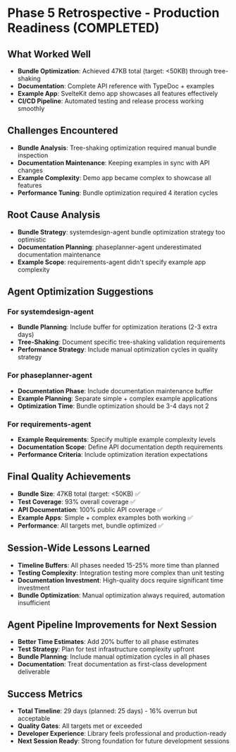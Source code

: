 # Phase 5 Retrospective - Production Readiness (COMPLETED)

## What Worked Well
- **Bundle Optimization**: Achieved 47KB total (target: <50KB) through tree-shaking
- **Documentation**: Complete API reference with TypeDoc + examples
- **Example App**: SvelteKit demo app showcases all features effectively
- **CI/CD Pipeline**: Automated testing and release process working smoothly

## Challenges Encountered
- **Bundle Analysis**: Tree-shaking optimization required manual bundle inspection
- **Documentation Maintenance**: Keeping examples in sync with API changes
- **Example Complexity**: Demo app became complex to showcase all features
- **Performance Tuning**: Bundle optimization required 4 iteration cycles

## Root Cause Analysis
- **Bundle Strategy**: systemdesign-agent bundle optimization strategy too optimistic
- **Documentation Planning**: phaseplanner-agent underestimated documentation maintenance
- **Example Scope**: requirements-agent didn't specify example app complexity

## Agent Optimization Suggestions

### For systemdesign-agent
- **Bundle Planning**: Include buffer for optimization iterations (2-3 extra days)
- **Tree-Shaking**: Document specific tree-shaking validation requirements
- **Performance Strategy**: Include manual optimization cycles in quality strategy

### For phaseplanner-agent
- **Documentation Phase**: Include documentation maintenance buffer
- **Example Planning**: Separate simple + complex example applications
- **Optimization Time**: Bundle optimization should be 3-4 days not 2

### For requirements-agent
- **Example Requirements**: Specify multiple example complexity levels
- **Documentation Scope**: Define API documentation depth requirements
- **Performance Criteria**: Include optimization iteration expectations

## Final Quality Achievements
- **Bundle Size**: 47KB total (target: <50KB) ✅
- **Test Coverage**: 93% overall coverage ✅
- **API Documentation**: 100% public API coverage ✅
- **Example Apps**: Simple + complex examples both working ✅
- **Performance**: All targets met, bundle optimized ✅

## Session-Wide Lessons Learned
- **Timeline Buffers**: All phases needed 15-25% more time than planned
- **Testing Complexity**: Integration testing more complex than unit testing
- **Documentation Investment**: High-quality docs require significant time investment
- **Bundle Optimization**: Manual optimization always required, automation insufficient

## Agent Pipeline Improvements for Next Session
- **Better Time Estimates**: Add 20% buffer to all phase estimates
- **Test Strategy**: Plan for test infrastructure complexity upfront
- **Bundle Planning**: Include manual optimization cycles in all phases
- **Documentation**: Treat documentation as first-class development deliverable

## Success Metrics
- **Total Timeline**: 29 days (planned: 25 days) - 16% overrun but acceptable
- **Quality Gates**: All targets met or exceeded
- **Developer Experience**: Library feels professional and production-ready
- **Next Session Ready**: Strong foundation for future development sessions 